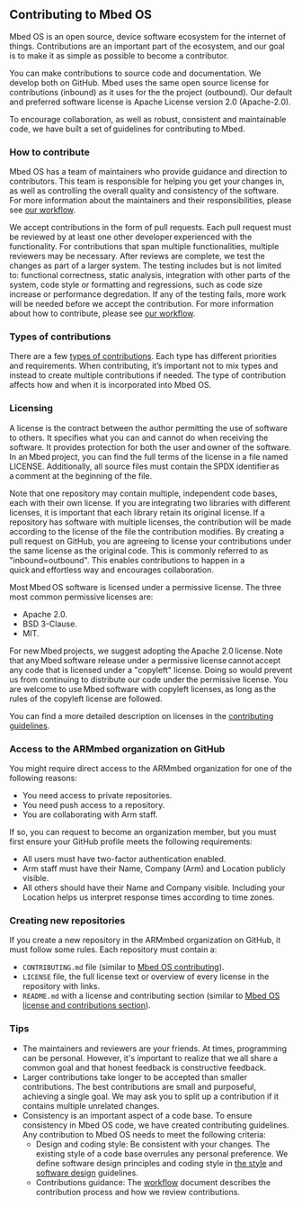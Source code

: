 ## Contributing to Mbed OS

Mbed OS is an open source, device software ecosystem for the internet of things. Contributions are an important part of the ecosystem, and our goal is to make it as simple as possible to become a contributor.

You can make contributions to source code and documentation. We develop both on GitHub. Mbed uses the same open source license for contributions (inbound) as it uses for the the project (outbound). Our default and preferred software license is Apache License version 2.0 (Apache-2.0).

To encourage collaboration, as well as robust, consistent and maintainable code, we have built a set of guidelines for contributing to Mbed.

### How to contribute 

Mbed OS has a team of maintainers who provide guidance and direction to contributors. This team is responsible for helping you get your changes in, as well as controlling the overall quality and consistency of the software. For more information about the maintainers and their responsibilities, please see [our workflow](https://os.mbed.com/docs/v5.12/contributing/workflow.html#mbed-os-maintainers).

We accept contributions in the form of pull requests. Each pull request must be reviewed by at least one other developer experienced with the functionality. For contributions that span multiple functionalities, multiple reviewers may be necessary. After reviews are complete, we test the changes as part of a larger system. The testing includes but is not limited to: functional correctness, static analysis, integration with other parts of the system, code style or formatting and regressions, such as code size increase or performance degredation. If any of the testing fails, more work will be needed before we accept the contribution. For more information about how to contribute, please see [our workflow](https://os.mbed.com/docs/v5.12/contributing/workflow.html#mbed-os-maintainers).

### Types of contributions 

There are a few [types of contributions](../contributing/workflow.html#pull-request-types). Each type has different priorities and requirements. When contributing, it’s important not to mix types and instead to create multiple contributions if needed. The type of contribution affects how and when it is incorporated into Mbed OS.

### Licensing 

A license is the contract between the author permitting the use of software to others. It specifies what you can and cannot do when receiving the software. It provides protection for both the user and owner of the software. In an Mbed project, you can find the full terms of the license in a file named LICENSE. Additionally, all source files must contain the SPDX identifier as a comment at the beginning of the file.

Note that one repository may contain multiple, independent code bases, each with their own license. If you are integrating two libraries with different licenses, it is important that each library retain its original license. If a repository has software with multiple licenses, the contribution will be made according to the license of the file the contribution modifies. By creating a pull request on GitHub, you are agreeing to license your contributions under the same license as the original code. This is commonly referred to as "inbound=outbound". This enables contributions to happen in a quick and effortless way and encourages collaboration. 

Most Mbed OS software is licensed under a permissive license. The three most common permissive licenses are:

- Apache 2.0.
- BSD 3-Clause.
- MIT.

For new Mbed projects, we suggest adopting the Apache 2.0 license. Note that any Mbed software release under a permissive license cannot accept any code that is licensed under a "copyleft" license. Doing so would prevent us from continuing to distribute our code under the permissive license. You are welcome to use Mbed software with copyleft licenses, as long as the rules of the copyleft license are followed.

You can find a more detailed description on licenses in the [contributing guidelines](../contributing/license.html).

### Access to the ARMmbed organization on GitHub

You might require direct access to the ARMmbed organization for one of the following reasons:

- You need access to private repositories.
- You need push access to a repository.
- You are collaborating with Arm staff.

If so, you can request to become an organization member, but you must first ensure your GitHub profile meets the following requirements:

- All users must have two-factor authentication enabled.
- Arm staff must have their Name, Company (Arm) and Location publicly visible.
- All others should have their Name and Company visible. Including your Location helps us interpret response times according to time zones.

### Creating new repositories

If you create a new repository in the ARMmbed organization on GitHub, it must follow some rules. Each repository must contain a:

- `CONTRIBUTING.md` file (similar to [Mbed OS contributing](https://github.com/ARMmbed/mbed-os/blob/master/CONTRIBUTING.md)).
- `LICENSE` file, the full license text or overview of every license in the repository with links.
- `README.md` with a license and contributing section (similar to [Mbed OS license and contributions section](https://github.com/ARMmbed/mbed-os/blob/master/README.md#license-and-contributions)).

### Tips 

- The maintainers and reviewers are your friends. At times, programming can be personal. However, it's important to realize that we all share a common goal and that honest feedback is constructive feedback.
- Larger contributions take longer to be accepted than smaller contributions. The best contributions are small and purposeful, achieving a single goal. We may ask you to split up a contribution if it contains multiple unrelated changes.
- Consistency is an important aspect of a code base. To ensure consistency in Mbed OS code, we have created contributing guidelines. Any contribution to Mbed OS needs to meet the following criteria:
    - Design and coding style: Be consistent with your changes. The existing style of a code base overrules any personal preference. We define software design principles and coding style in [the style](../contributing/style.html) and [software design](../contributing/software-design.html) guidelines.
    - Contributions guidance: The [workflow](../contributing/workflow.html) document describes the contribution process and how we review contributions.
